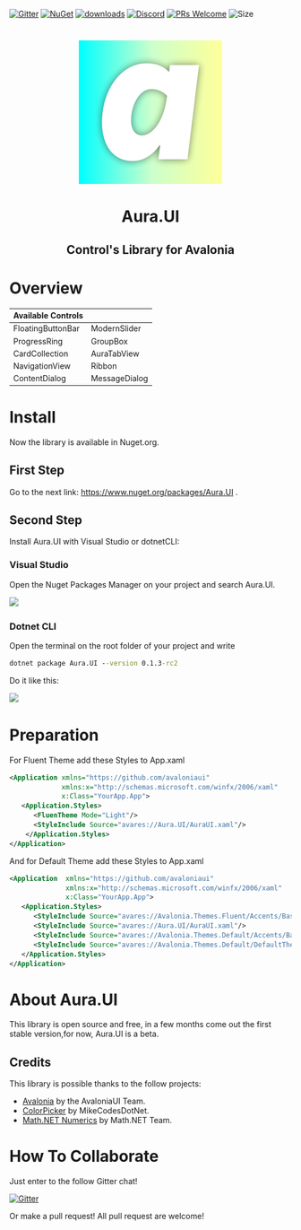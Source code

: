 [![Gitter](https://badges.gitter.im/Join%20Chat.svg)](https://gitter.im/AuraDevCommunity/Aura-UI)
[![NuGet](https://img.shields.io/nuget/v/Aura.UI.svg)](https://www.nuget.org/packages/Aura.UI/0.1.3-rc3) 
[![downloads](https://img.shields.io/nuget/dt/Aura.UI.svg)](https://www.nuget.org/packages/Aura.UI) 
[![Discord](https://img.shields.io/badge/discord-join%20chat-JY9sDq)]( https://discord.gg/JY9sDq)
[![PRs Welcome](https://img.shields.io/badge/PRs-welcome-brightgreen.svg?style=flat-square)](http://makeapullrequest.com) 
![Size](https://img.shields.io/github/repo-size/PieroCastillo/Aura.UI)

<h1 align="center">
<img src="DesignSources/AuraUILogo_full_icon.png" width="256"/> 
<br/><br/>
Aura.UI
</h1>


<h2 align="center">Control's Library for Avalonia</h2>

# Overview

| Available Controls |  | 
| -----------------  | --- | 
| FloatingButtonBar | ModernSlider |
| ProgressRing | GroupBox |
|CardCollection | AuraTabView |
| NavigationView | Ribbon |
| ContentDialog | MessageDialog |

# Install

Now the library is available in Nuget.org.

<h2>First Step</h2>

Go to the next link: https://www.nuget.org/packages/Aura.UI .

<h2>Second Step</h2>

Install Aura.UI with Visual Studio or dotnetCLI:

<h3>Visual Studio</h3>

Open the Nuget Packages Manager on your project and search 
Aura.UI.

<img src="Pictures\vs_aura_ui.png" ></img>

<h3>Dotnet CLI</h3>

Open the terminal on the root folder of your project and write <br/>
```cmd
dotnet package Aura.UI --version 0.1.3-rc2
```
 Do it like this:

<img src="Pictures/cli_aura_ui.png"></img>


# Preparation

For Fluent Theme add these Styles to App.xaml

```xml
<Application xmlns="https://github.com/avaloniaui"
             xmlns:x="http://schemas.microsoft.com/winfx/2006/xaml"
             x:Class="YourApp.App">
   <Application.Styles>
      <FluenTheme Mode="Light"/>
      <StyleInclude Source="avares://Aura.UI/AuraUI.xaml"/>
	</Application.Styles> 
</Application>
```

And for Default Theme add these Styles to App.xaml

```xml
<Application  xmlns="https://github.com/avaloniaui"
              xmlns:x="http://schemas.microsoft.com/winfx/2006/xaml"
              x:Class="YourApp.App">
   <Application.Styles>
      <StyleInclude Source="avares://Avalonia.Themes.Fluent/Accents/BaseLight.xaml"/>
      <StyleInclude Source="avares://Aura.UI/AuraUI.xaml"/>
      <StyleInclude Source="avares://Avalonia.Themes.Default/Accents/BaseLight.xaml"/>
      <StyleInclude Source="avares://Avalonia.Themes.Default/DefaultTheme.xaml"/>
   </Application.Styles> 
</Application>
```

# About Aura.UI

This library is open source and free, in a few months come out the first stable version,for now, Aura.UI is a beta. 

## Credits 

This library is possible thanks to the follow projects:
   * [Avalonia](http://avaloniaui.net/) by the AvaloniaUI Team.
   * [ColorPicker](http://github.com/MikeCodesDotNET/ColorPicker) by MikeCodesDotNet.
   * [Math.NET Numerics](https://github.com/mathnet/mathnet-numerics) by Math.NET Team.


# How To Collaborate

Just enter to the follow Gitter chat! 

[![Gitter](https://badges.gitter.im/Join%20Chat.svg)](https://gitter.im/AuraDevCommunity/Aura-UI) 

Or make a pull request! All pull request are welcome!
